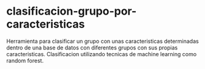 # clasificacion-grupo-por-caracteristicas
Herramienta para clasificar un grupo con unas caracteristicas determinadas dentro de una base de datos con diferentes grupos con sus propias caracteristicas.
Clasificacion utilizando tecnicas de machine learning como random forest.
